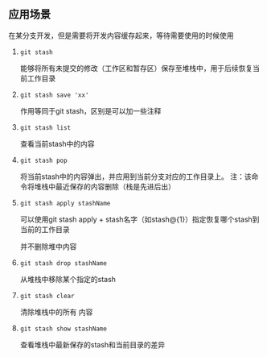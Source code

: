 ## 应用场景

在某分支开发，但是需要将开发内容缓存起来，等待需要使用的时候使用

1. `git stash`

   能够将所有未提交的修改（工作区和暂存区）保存至堆栈中，用于后续恢复当前工作目录

2. `git stash save 'xx'`

   作用等同于git stash，区别是可以加一些注释

3. `git stash list`

   查看当前stash中的内容

4. `git stash pop`

   将当前stash中的内容弹出，并应用到当前分支对应的工作目录上。
   注：该命令将堆栈中最近保存的内容删除（栈是先进后出）

5. `git stash apply stashName`

   可以使用git stash apply + stash名字（如stash@{1}）指定恢复哪个stash到当前的工作目录

   并不删除堆中内容

6. `git stash drop stashName`

   从堆栈中移除某个指定的stash

7. `git stash clear`

   清除堆栈中的所有 内容

8. `git stash show stashName`

   查看堆栈中最新保存的stash和当前目录的差异